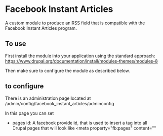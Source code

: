 # Facebook Instant Articles

A custom module to produce an RSS field that is compatible with the
Facebook Instant Articles program.

## To use

First install the module into your application using the standard approach: https://www.drupal.org/documentation/install/modules-themes/modules-8

Then make sure to configure the module as described below.

## to configure

There is an administration page located at /admin/config/facebook_instant_articles/adminconfig

In this page you can set

- pages id: A facebook provide id, that is used to insert a <meta> tag
into all Drupal pages that will look like <meta property="fb:pages" content=""
